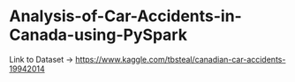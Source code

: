 # Analysis-of-Car-Accidents-in-Canada-using-PySpark



Link to Dataset -> https://www.kaggle.com/tbsteal/canadian-car-accidents-19942014